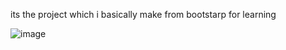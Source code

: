 its the project which i basically make from bootstarp for learning

![image](https://github.com/user-attachments/assets/1e904ce0-c492-4d4e-b140-b5c5169927ee)
